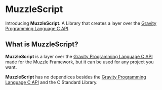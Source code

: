 # MuzzleScript

Introducing **MuzzleScript**. A Library that creates a layer over the [Gravity Programming Language C API](https://github.com/marcobambini/gravity).

## What is MuzzleScript?

**MuzzleScript** is a layer over the [Gravity Programming Language C API](https://github.com/marcobambini/gravity) made for the Muzzle Framework, but it can be used for any project you want.

**MuzzleScript** has no dependices besides the [Gravity Programming Language C API](https://github.com/marcobambini/gravity) and the C Standard Library.

